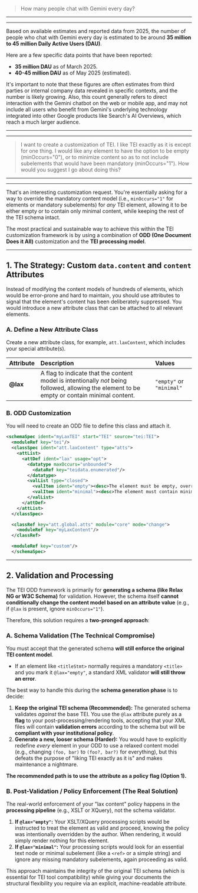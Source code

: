 > How many people chat with Gemini every day?

---

---

Based on available estimates and reported data from 2025, the number of people who chat with Gemini every day is estimated to be around **35 million to 45 million Daily Active Users (DAU)**.

Here are a few specific data points that have been reported:

* **35 million DAU** as of March 2025.
* **40-45 million DAU** as of May 2025 (estimated).

It's important to note that these figures are often estimates from third parties or internal company data revealed in specific contexts, and the number is likely growing. Also, this count generally refers to direct interaction with the Gemini chatbot on the web or mobile app, and may not include all users who benefit from Gemini's underlying technology integrated into other Google products like Search's AI Overviews, which reach a much larger audience.

---

---

> I want to create a customization of TEI. I like TEI exactly as it is except for one thing. I would like any element to have the option to be empty (minOccurs="0"), or to minimize content so as to not include subelements that would have been mandatory (minOccurs="1"). How would you suggest I go about doing this?

---

---

That's an interesting customization request. You're essentially asking for a way to override the mandatory content model (i.e., `minOccurs="1"` for elements or mandatory subelements) for *any* TEI element, allowing it to be either empty or to contain only minimal content, while keeping the rest of the TEI schema intact.

The most practical and sustainable way to achieve this within the TEI customization framework is by using a combination of **ODD (One Document Does it All)** customization and the **TEI processing model**.

-----

## 1\. The Strategy: Custom `data.content` and `content` Attributes

Instead of modifying the content models of hundreds of elements, which would be error-prone and hard to maintain, you should use attributes to signal that the element's content has been deliberately suppressed. You would introduce a new attribute class that can be attached to all relevant elements.

### A. Define a New Attribute Class

Create a new attribute class, for example, `att.laxContent`, which includes your special attribute(s).

| Attribute | Description | Values |
| :--- | :--- | :--- |
| **@lax** | A flag to indicate that the content model is intentionally *not* being followed, allowing the element to be empty or contain minimal content. | `"empty"` or `"minimal"` |

### B. ODD Customization

You will need to create an ODD file to define this class and attach it.

```xml
<schemaSpec ident="myLaxTEI" start="TEI" source="tei:TEI">
  <moduleRef key="tei"/>
  <classSpec ident="att.laxContent" type="atts">
    <attList>
      <attDef ident="lax" usage="opt">
        <datatype maxOccurs="unbounded">
          <dataRef key="teidata.enumerated"/>
        </datatype>
        <valList type="closed">
          <valItem ident="empty"><desc>The element must be empty, overriding any mandatory content model.</desc></valItem>
          <valItem ident="minimal"><desc>The element must contain minimal content, suppressing mandatory subelements.</desc></valItem>
        </valList>
      </attDef>
    </attList>
  </classSpec>

  <classRef key="att.global.atts" module="core" mode="change">
    <moduleRef key="myLaxContent"/>
  </classRef>

  <moduleRef key="custom"/>
  </schemaSpec>
```

-----

## 2\. Validation and Processing

The TEI ODD framework is primarily for **generating a schema (like Relax NG or W3C Schema)** for validation. However, the schema itself **cannot conditionally change the content model based on an attribute value** (e.g., if `@lax` is present, ignore `minOccurs="1"`).

Therefore, this solution requires a **two-pronged approach**:

### A. Schema Validation (The Technical Compromise)

You must accept that the generated schema **will still enforce the original TEI content model**.

  * If an element like `<titleStmt>` normally requires a mandatory `<title>` and you mark it `@lax="empty"`, a standard XML validator **will still throw an error**.

The best way to handle this during the **schema generation phase** is to decide:

1.  **Keep the original TEI schema (Recommended):** The generated schema validates *against* the base TEI. You use the `@lax` attribute purely as a **flag** to your post-processing/rendering tools, accepting that your XML files will contain **validation errors** according to the schema but will be **compliant with your institutional policy**.
2.  **Generate a new, looser schema (Harder):** You would have to explicitly redefine *every* element in your ODD to use a relaxed content model (e.g., changing `(foo, bar)` to `(foo?, bar?)` for everything), but this defeats the purpose of "liking TEI exactly as it is" and makes maintenance a nightmare.

**The recommended path is to use the attribute as a policy flag (Option 1).**

### B. Post-Validation / Policy Enforcement (The Real Solution)

The real-world enforcement of your "lax content" policy happens in the **processing pipeline** (e.g., XSLT or XQuery), not the schema validator.

1.  **If `@lax="empty"`:** Your XSLT/XQuery processing scripts would be instructed to treat the element as valid and proceed, knowing the policy was intentionally overridden by the author. When rendering, it would simply render nothing for this element.
2.  **If `@lax="minimal"`:** Your processing scripts would look for an essential text node or minimal subelement (like a `<ref>` or a simple string) and ignore any missing mandatory subelements, again proceeding as valid.

This approach maintains the integrity of the original TEI schema (which is essential for TEI tool compatibility) while giving your documents the structural flexibility you require via an explicit, machine-readable attribute.
